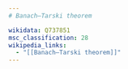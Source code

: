 ```yaml
---
# Banach–Tarski theorem

wikidata: Q737851
msc_classification: 28
wikipedia_links:
  - "[[Banach–Tarski theorem]]"
---
```

